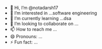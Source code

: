 - 👋 Hi, I’m @notadarsh17
- 👀 I’m interested in ...software engineering
- 🌱 I’m currently learning ...dsa
- 💞️ I’m looking to collaborate on ...
- 📫 How to reach me ...
- 😄 Pronouns: ...
- ⚡ Fun fact: ...

<!---
notadarsh17/notadarsh17 is a ✨ special ✨ repository because its `README.md` (this file) appears on your GitHub profile.
You can click the Preview link to take a look at your changes.
--->
